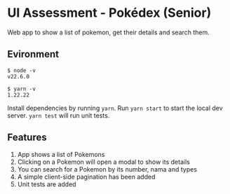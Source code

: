 # UI Assessment - Pokédex (Senior)

Web app to show a list of pokemon, get their details and search them.

## Evironment

```
$ node -v
v22.6.0

$ yarn -v
1.22.22
```

Install dependencies by running `yarn`. Run `yarn start` to start the local dev server. `yarn test` will run unit tests.

## Features

1. App shows a list of Pokemons
2. Clicking on a Pokemon will open a modal to show its details
3. You can search for a Pokemon by its number, nama and types
4. A simple client-side pagination has been added
5. Unit tests are added
